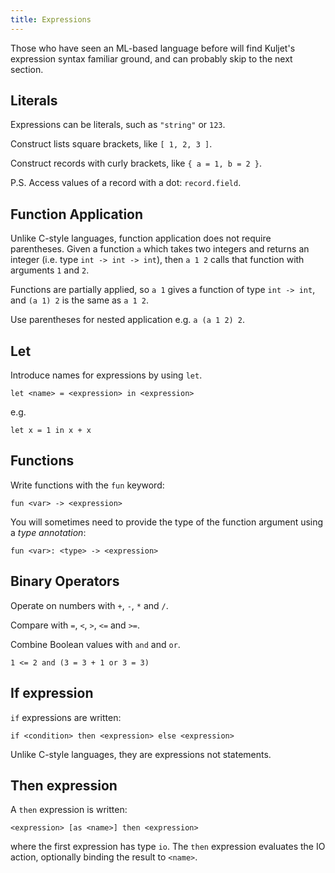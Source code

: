 ```yaml
---
title: Expressions
---
```


Those who have seen an ML-based language before will find Kuljet's
expression syntax familiar ground, and can probably skip to the
next section.

## Literals

Expressions can be literals, such as `"string"` or `123`.

Construct lists square brackets, like `[ 1, 2, 3 ]`.

Construct records with curly brackets, like `{ a = 1, b = 2 }`.

P.S. Access values of a record with a dot: `record.field`.

## Function Application

Unlike C-style languages, function application does not require
parentheses.  Given a function `a` which takes two integers and
returns an integer (i.e. type `int -> int -> int`), then `a 1 2` calls that
function with arguments `1` and `2`.

Functions are partially applied, so `a 1` gives a function of type
`int -> int`, and `(a 1) 2` is the same as `a 1 2`.

Use parentheses for nested application e.g. `a (a 1 2) 2`.


## Let

Introduce names for expressions by using `let`.

```kuljet
let <name> = <expression> in <expression>
```

e.g.

```kuljet
let x = 1 in x + x
```

## Functions

Write functions with the `fun` keyword:

```kuljet
fun <var> -> <expression>
```

You will sometimes need to provide the type of the function argument using
a *type annotation*:

```kuljet
fun <var>: <type> -> <expression>
```

## Binary Operators

Operate on numbers with `+`, `-`, `*` and `/`.

Compare with `=`, `<`, `>`, `<=` and `>=`.

Combine Boolean values with `and` and `or`.

```kuljet
1 <= 2 and (3 = 3 + 1 or 3 = 3)
```

## If expression

`if` expressions are written:

```kuljet
if <condition> then <expression> else <expression>
```

Unlike C-style languages, they are expressions not statements.


## Then expression

A `then` expression is written:

```kuljet
<expression> [as <name>] then <expression>
```

where the first expression has type `io`. The `then` expression
evaluates the IO action, optionally binding the result to `<name>`.
